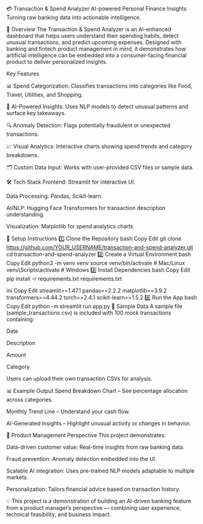 💳 Transaction & Spend Analyzer
AI-powered Personal Finance Insights
Turning raw banking data into actionable intelligence.

📌 Overview
The Transaction & Spend Analyzer is an AI-enhanced dashboard that helps users understand their spending habits, detect unusual transactions, and predict upcoming expenses.
Designed with banking and fintech product management in mind, it demonstrates how artificial intelligence can be embedded into a consumer-facing financial product to deliver personalized insights.

Key Features

📊 Spend Categorization: Classifies transactions into categories like Food, Travel, Utilities, and Shopping.

🤖 AI-Powered Insights: Uses NLP models to detect unusual patterns and surface key takeaways.

🔍 Anomaly Detection: Flags potentially fraudulent or unexpected transactions.

📈 Visual Analytics: Interactive charts showing spend trends and category breakdowns.

🗂 Custom Data Input: Works with user-provided CSV files or sample data.

🛠 Tech Stack
Frontend: Streamlit for interactive UI.

Data Processing: Pandas, Scikit-learn.

AI/NLP: Hugging Face Transformers for transaction description understanding.

Visualization: Matplotlib for spend analytics charts.

🚀 Setup Instructions
1️⃣ Clone the Repository
bash
Copy
Edit
git clone https://github.com/YOUR_USERNAME/transaction-and-spend-analyzer.git
cd transaction-and-spend-analyzer
2️⃣ Create a Virtual Environment
bash
Copy
Edit
python3 -m venv venv
source venv/bin/activate  # Mac/Linux
venv\Scripts\activate     # Windows
3️⃣ Install Dependencies
bash
Copy
Edit
pip install -r requirements.txt
requirements.txt

ini
Copy
Edit
streamlit==1.47.1
pandas==2.2.2
matplotlib==3.9.2
transformers==4.44.2
torch==2.4.1
scikit-learn==1.5.2
4️⃣ Run the App
bash
Copy
Edit
python -m streamlit run app.py
📂 Sample Data
A sample file (sample_transactions.csv) is included with 100 mock transactions containing:

Date

Description

Amount

Category

Users can upload their own transaction CSVs for analysis.

📊 Example Output
Spend Breakdown Chart – See percentage allocation across categories.

Monthly Trend Line – Understand your cash flow.

AI-Generated Insights – Highlight unusual activity or changes in behavior.

🌟 Product Management Perspective
This project demonstrates:

Data-driven customer value: Real-time insights from raw banking data.

Fraud prevention: Anomaly detection embedded into the UI.

Scalable AI integration: Uses pre-trained NLP models adaptable to multiple markets.

Personalization: Tailors financial advice based on transaction history.

💡 This project is a demonstration of building an AI-driven banking feature from a product manager’s perspective — combining user experience, technical feasibility, and business impact.
